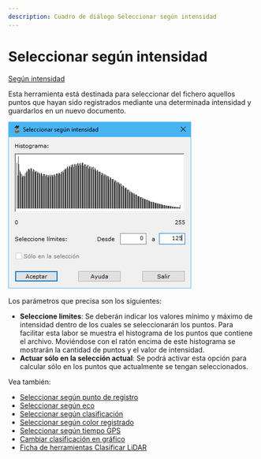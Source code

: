 ```yaml
---
description: Cuadro de diálogo Seleccionar según intensidad
---
```


# Seleccionar según intensidad

[Según intensidad](/mdtopx/modulo-laser/segun-intensidad/)

Esta herramienta está destinada para seleccionar del fichero aquellos puntos que hayan sido registrados mediante una determinada intensidad y guardarlos en un nuevo documento.

![Cuadro de diálogo Seleccionar según intensidad](../../../.gitbook/assets/image-145.png)

Los parámetros que precisa son los siguientes:

* **Seleccione limites**: Se deberán indicar los valores mínimo y máximo de intensidad dentro de los cuales se seleccionarán los puntos. Para facilitar esta labor se muestra el histograma de los puntos que contiene el archivo. Moviéndose con el ratón encima de este histograma se mostrarán la cantidad de puntos y el valor de intensidad.
* **Actuar sólo en la selección actual**: Se podrá activar esta opción para calcular sólo en los puntos que actualmente se tengan seleccionados.

Vea también:

* [Seleccionar según punto de registro](/mdtopx/modulo-laser/segun-punto-de-registro/seleccionar-segun-punto-de-registro.md)
* [Seleccionar según eco](/mdtopx/modulo-laser/segun-eco-lidar/seleccionar-segun-eco.md)
* [Seleccionar según clasificación](/mdtopx/modulo-laser/segun-clasificacion-lidar/seleccionar-segun-clasificacion.md)
* [Seleccionar según color registrado](/mdtopx/modulo-laser/segun-color-registrado/seleccionar-segun-color-registrado.md)
* [Seleccionar según tiempo GPS](/mdtopx/modulo-laser/segun-tiempo-gps/seleccionar-segun-tiempo-gps.md)
* [Cambiar clasificación en gráfico](/mdtopx/modulo-laser/editar/cambiar-clasificacion-en-grafico.md)
* [Ficha de herramientas Clasificar LiDAR](/mdtopx/fichas-de-herramientas/ficha-de-herramientas-clasificar-lidar.md)
